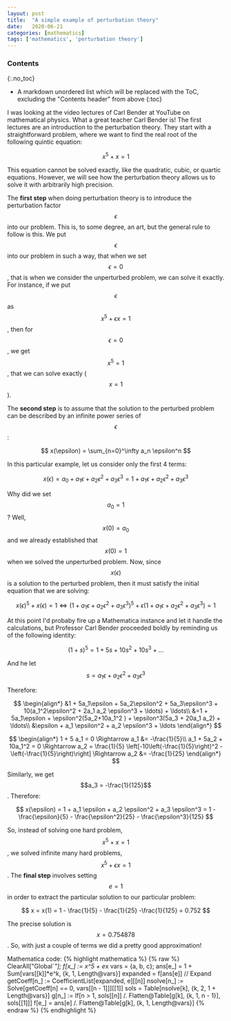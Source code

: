 ```yaml
---
layout: post
title:  "A simple example of perturbation theory"
date:   2020-06-21
categories: [mathematics]
tags: ['mathematics', 'perturbation theory']
---
```


### Contents
{:.no_toc}

* A markdown unordered list which will be replaced with the ToC, excluding the "Contents header" from above
{:toc}

I was looking at the video lectures of Carl Bender at YouTube on mathematical physics. What a great teacher Carl Bender is! The first lectures are an introduction to the perturbation theory. They start with a straightforward problem, where we want to find the real root of the following quintic equation:

$$
x^5 + x = 1
$$

This equation cannot be solved exactly, like the quadratic, cubic, or quartic equations. However, we will see how the perturbation theory allows us to solve it with arbitrarily high precision.

The **first step** when doing perturbation theory is to introduce the perturbation factor $$\epsilon$$ into our problem. This is, to some degree, an art, but the general rule to follow is this. We put $$\epsilon$$ into our problem in such a way, that when we set $$\epsilon = 0$$, that is when we consider the unperturbed problem, we can solve it exactly. For instance, if we put $$\epsilon$$ as $$x^5 + \epsilon x = 1$$, then for $$\epsilon = 0$$, we get $$x^5 = 1$$, that we can solve exactly ($$x = 1$$).

The **second step** is to assume that the solution to the perturbed problem can be described by an infinite power series of $$\epsilon$$:

$$
x(\epsilon) = \sum_{n=0}^\infty a_n \epsilon^n
$$

In this particular example, let us consider only the first 4 terms:

$$
x(\epsilon) = a_0 + a_1 \epsilon + a_2 \epsilon^2 + a_3 \epsilon^3 = 1 + a_1 \epsilon + a_2 \epsilon^2 + a_3 \epsilon^3
$$

Why did we set $$a_0 = 1$$? Well, $$x(0) = a_0$$ and we already established that $$x(0) = 1$$ when we solved the unperturbed problem. Now, since $$x(\epsilon)$$ is a solution to the perturbed problem, then it must satisfy the initial equation that we are solving:

$$
x(\epsilon)^5 + x(\epsilon) = 1 \Leftrightarrow
(1+a_1\epsilon + a_2\epsilon^2 + a_3 \epsilon^3)^5 + \epsilon (1+a_1\epsilon+a_2 \epsilon^2 + a_3 \epsilon^3) = 1
$$

At this point I'd probaby fire up a Mathematica instance and let it handle the calculations, but Professor Carl Bender proceeded boldly by reminding us of the following identity:

$$
(1 + s)^5 = 1 + 5s + 10s^2 + 10 s^3 + \ldots
$$

And he let $$s = a_1\epsilon + a_2\epsilon^2 + a_3 \epsilon^3$$

Therefore:

$$
\begin{align*}
&1 + 5a_1\epsilon + 5a_2\epsilon^2 + 5a_3\epsilon^3 + 10(a_1^2\epsilon^2 + 2a_1 a_2 \epsilon^3 + \ldots) + \ldots\\
&=1 + 5a_1\epsilon + \epsilon^2(5a_2+10a_1^2 ) + \epsilon^3(5a_3 + 20a_1 a_2) + \ldots\\
&\epsilon + a_1 \epsilon^2 + a_2 \epsilon^3 + \ldots
\end{align*}
$$

$$
\begin{align*}
1 + 5 a_1 = 0 \Rightarrow a_1 &= -\frac{1}{5}\\
a_1 + 5a_2 + 10a_1^2 = 0 \Rightarrow
a_2 = \frac{1}{5} \left[-10\left(-\frac{1}{5}\right)^2 - \left(-\frac{1}{5}\right)\right] \Rightarrow
a_2 &= -\frac{1}{25}
\end{align*}
$$

Similarly, we get $$a_3 = -\frac{1}{125}$$. Therefore:

$$
x(\epsilon) = 1 + a_1 \epsilon + a_2 \epsilon^2 + a_3 \epsilon^3 =
1 - \frac{\epsilon}{5} - \frac{\epsilon^2}{25} - \frac{\epsilon^3}{125}
$$

So, instead of solving one hard problem, $$x^5 + x = 1$$, we solved infinite many hard problems, $$x^5 + \epsilon x = 1$$. The **final step** involves setting $$e = 1$$ in order to extract the particular solution to our particular problem:

$$
x = x(1) = 1 - \frac{1}{5} - \frac{1}{25} -\frac{1}{125} = 0.752
$$

The precise solution is $$x = 0.754878$$. So, with just a couple of terms we did a pretty good approximation!

Mathematica code:
{% highlight mathematica %}
{% raw %}
ClearAll["Global`*"];
f[x_] := x^5 + e*x
vars = {a, b, c};
ans[e_] = 1 + Sum[vars[[k]]*e^k, {k, 1, Length@vars}]
expanded = f[ans[e]] // Expand
getCoeff[n_] := CoefficientList[expanded, e][[n]]
nsolve[n_] := Solve[getCoeff[n] == 0, vars[[n - 1]]][[1]]
sols = Table[nsolve[k], {k, 2, 1 + Length@vars}]
g[n_] := If[n > 1, sols[[n]] /. Flatten@Table[g[k], {k, 1, n - 1}], 
  sols[[1]]]
f[e_] = ans[e] /. Flatten@Table[g[k], {k, 1, Length@vars}]
{% endraw %}
{% endhighlight %}

